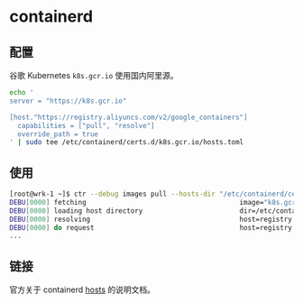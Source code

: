 # containerd
## 配置
谷歌 Kubernetes `k8s.gcr.io` 使用国内阿里源。
```bash
echo '
server = "https://k8s.gcr.io"

[host."https://registry.aliyuncs.com/v2/google_containers"]
  capabilities = ["pull", "resolve"]
  override_path = true
' | sudo tee /etc/containerd/certs.d/k8s.gcr.io/hosts.toml
```

## 使用
```bash
[root@wrk-1 ~]$ ctr --debug images pull --hosts-dir "/etc/containerd/certs.d" k8s.gcr.io/pause:3.8
DEBU[0000] fetching                                      image="k8s.gcr.io/pause:3.8"
DEBU[0000] loading host directory                        dir=/etc/containerd/certs.d/k8s.gcr.io
DEBU[0000] resolving                                     host=registry.aliyuncs.com
DEBU[0000] do request                                    host=registry.aliyuncs.com request.header.accept="application/vnd.docker.distribution.manifest.v2+json, application/vnd.docker.distribution.manifest.list.v2+json, application/vnd.oci.image.manifest.v1+json, application/vnd.oci.image.index.v1+json, */*" request.header.user-agent=containerd/1.6.6 request.method=HEAD url="https://registry.aliyuncs.com/v2/google_containers/pause/manifests/3.8?ns=k8s.gcr.io"
...
```

## 链接
官方关于 containerd [hosts][1] 的说明文档。

[1]: https://github.com/containerd/containerd/blob/main/docs/hosts.md
